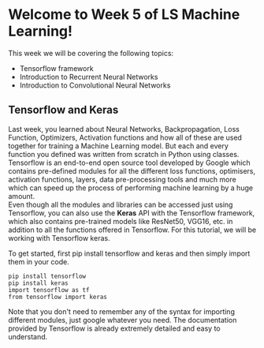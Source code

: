# Welcome to Week 5 of LS Machine Learning! 
This week we will be covering the following topics: 
* Tensorflow framework
* Introduction to Recurrent Neural Networks 
* Introduction to Convolutional Neural Networks

## Tensorflow and Keras
Last week, you learned about Neural Networks, Backpropagation, Loss Function, Optimizers, Activation functions and how all of these are used together for training a Machine Learning model. But each and every function you defined was written from scratch in Python using classes. Tensorflow is an end-to-end open source tool developed by Google which contains pre-defined modules for all the different loss functions, optimisers, activation functions, layers, data pre-processing tools and much more which can speed up the process of performing machine learning by a huge amount.
<br>Even though all the modules and libraries can be accessed just using Tensorflow, you can also use the **Keras** API with the Tensorflow framework, which also contains pre-trained models like ResNet50, VGG16, etc. in addition to all the functions offered in Tensorflow. For this tutorial, we will be working with Tensorflow keras. 

To get started, first pip install tensorflow and keras and then simply import them in your code. 
~~~ 
pip install tensorflow
pip install keras
import tensorflow as tf
from tensorflow import keras
~~~
Note that you don't need to remember any of the syntax for importing different modules, just google whatever you need. The documentation provided by Tensorflow is already extremely detailed and easy to understand. 




